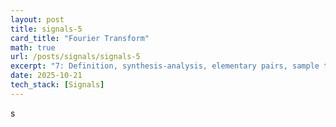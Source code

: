 ```yaml
---
layout: post
title: signals-5
card_title: "Fourier Transform"
math: true
url: /posts/signals/signals-5
excerpt: "7: Definition, synthesis-analysis, elementary pairs, sample transforms"
date: 2025-10-21
tech_stack: [Signals]
---
```


s